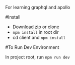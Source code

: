 For learning graphql and apollo

#Install

* Download zip or clone
* `npm install` in root dir
* cd client and `npm install`

#To Run Dev Environment

In project root, run `npm run dev`

